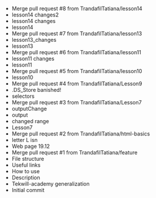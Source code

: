 - Merge pull request #8 from TrandafilTatiana/lesson14
- lesson14 changes2
- lesson14 changes
- lesson14
- Merge pull request #7 from TrandafilTatiana/lesson13
- lesson13_changes
- lesson13
- Merge pull request #6 from TrandafilTatiana/lesson11
- lesson11 changes
- lesson11
- Merge pull request #5 from TrandafilTatiana/lesson10
- lesson10
- Merge pull request #4 from TrandafilTatiana/Lesson9
- .DS_Store banished!
- selectors
- Merge pull request #3 from TrandafilTatiana/Lesson7
- outputChange
- output
- changed range
- Lesson7
- Merge pull request #2 from TrandafilTatiana/html-basics
- letter L isn
- Web page 19.12
- Merge pull request #1 from TrandafilTatiana/feature
- File structure
- Useful links
- How to use
- Description
- Tekwill-academy generalization
- Initial commit
